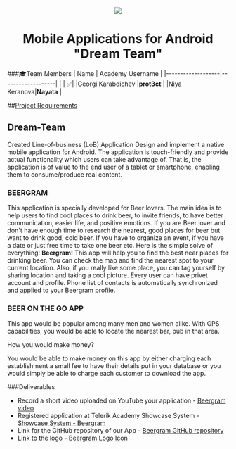 <p align="center">
<a href="http://academy.telerik.com/">
<img src="https://camo.githubusercontent.com/08ecbe7b67d65cc7c6990787e2836b27b4296f2d/68747470733a2f2f7261772e6769746875622e636f6d2f666c65787472792f54656c6572696b2d41636164656d792f6d61737465722f50726f6772616d6d696e6725323077697468253230432532332f436f6465732f4f746865722f54656c6572696b2e706e67"/>
</a>

<h1 align="center">Mobile Applications for Android "Dream Team"</h1>

###:mortar_board:Team Members
| Name              | Academy Username      	|
|-------------------|-------------------|
|                   | :white_check_mark:|
|Georgi Karaboichev |__prot3ct__	        |
|Niya Keranova|__Nayata__       	|	

##<a href="https://github.com/TelerikAcademy/Mobile-Applications-for-Android/blob/master/Course-Project/LOB_APP_REQUIREMENTS.md">Project Requirements</a>

## Dream-Team
Created Line-of-business (LoB) Application Design and implement a native mobile application for Android. The application is touch-friendly and provide actual functionality which users can take advantage of. That is, the application is of value to the end user of a tablet or smartphone, enabling them to consume/produce real content.

### BEERGRAM

This application is specially developed for Beer lovers. The main idea is to help users to find cool places to drink beer, to invite friends, to have better communication, easier life, and positive emotions. If you are Beer lover and don't have enough time to research the nearest, good places for beer but want to drink good, cold beer. If you have to organize an event, if you have a date or just free time to take one beer etc. Here is the simple solve of everything! __Beergram!__
This app will help you to find the best near places for drinking beer. You can check the map and find the nearest spot to your current location. Also, if you really like some place, you can tag yourself by sharing location and taking a cool picture. Every user can have privet account and profile. Phone list of contacts is automatically synchronized and applied to your Beergram profile.

### BEER ON THE GO APP
This app would be popular among many men and women alike. With GPS capabilities, you would be able to locate the nearest bar, pub in that area.

How you would make money?

You would be able to make money on this app by either charging each establishment a small fee to have their details put in your database or you would simply be able to charge each customer to download the app.

###Deliverables
  * Record a short video uploaded on YouTube your application - <a href="https://youtu.be/LhRoncUMfLk">Beergram video</a>
  * Registered application at Telerik Academy Showcase System - <a href="http://best.telerikacademy.com/projects/509/Beergram">Showcase System - Beergram</a>
  * Link for the GitHub repository of our App - <a href="https://github.com/Mobile-APPs-Android/Dream-Team">Beergram GitHub repository</a>
  * Link to the logo - <a href="https://ibb.co/cPo0gF">Beergram Logo Icon</a>
